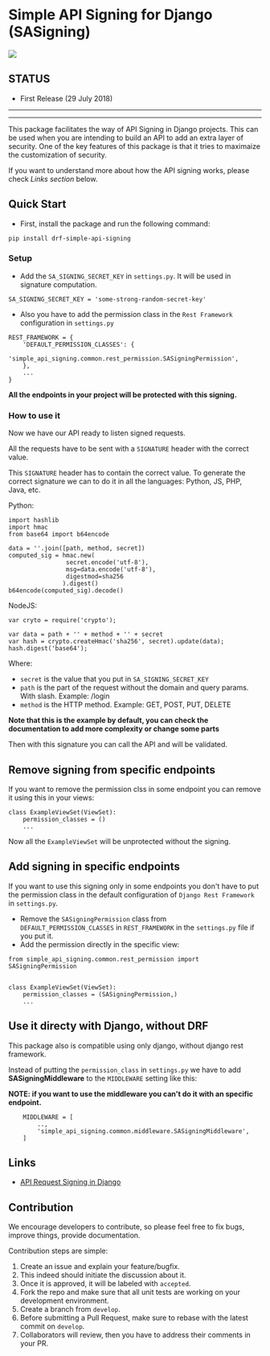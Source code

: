 # Simple API Signing for Django (SASigning)
![](https://travis-ci.org/ahmedhosnycs/drf-simple-api-signing.svg?branch=master)

## STATUS
* First Release (29 July 2018)

-----------------------------------------------------------
-----------------------------------------------------------

This package facilitates the way of API Signing in Django projects. This can be used when you are intending to build an API to add an extra layer of security. One of the key features of this package is that it tries to maximaize the customization of security.

If you want to understand more about how the API signing works, please check *Links section* below.

## Quick Start
* First, install the package and run the following command:
```
pip install drf-simple-api-signing
```

### Setup
* Add the `SA_SIGNING_SECRET_KEY` in `settings.py`. It will be used in signature computation.
```
SA_SIGNING_SECRET_KEY = 'some-strong-random-secret-key'
```

* Also you have to add the permission class in the `Rest Framework` configuration in  `settings.py`

```
REST_FRAMEWORK = {
    'DEFAULT_PERMISSION_CLASSES': {
        'simple_api_signing.common.rest_permission.SASigningPermission',
    },
    ...
}
```
**All the endpoints in your project will be protected with this signing.**

### How to use it
Now we have our API ready to listen signed requests.

All the requests have to be sent with a `SIGNATURE` header with the correct value.

This `SIGNATURE` header has to contain the correct value. To generate the correct signature we can to do it in all the languages: Python, JS, PHP, Java, etc.

Python:
```
import hashlib
import hmac
from base64 import b64encode

data = ''.join([path, method, secret])
computed_sig = hmac.new(
                secret.encode('utf-8'), 
                msg=data.encode('utf-8'),
                digestmod=sha256
               ).digest()
b64encode(computed_sig).decode()
```

NodeJS:
```
var cryto = require('crypto');

var data = path + '' + method + '' + secret
var hash = crypto.createHmac('sha256', secret).update(data);
hash.digest('base64');
```

Where:
* `secret` is the value that you put in `SA_SIGNING_SECRET_KEY`
* `path` is the part of the request without the domain and query params. With slash. Example: /login
* `method` is the HTTP method. Example: GET, POST, PUT, DELETE

**Note that this is the example by default, you can check the documentation to add more complexity or change some parts**

Then with this signature you can call the API and will be validated.


## Remove signing from specific endpoints
If you want to remove the permission clss in some endpoint you can remove it using
this in your views:
```
class ExampleViewSet(ViewSet):
    permission_classes = ()
    ...
```
Now all the `ExampleViewSet` will be unprotected without the signing.

## Add signing in specific endpoints
If you want to use this signing only in some endpoints you don't have to put the 
permission class in the default configuration of `Django Rest Framework` in `settings.py`.

* Remove the `SASigningPermission` class from `DEFAULT_PERMISSION_CLASSES` in `REST_FRAMEWORK` in the `settings.py` file if you put it.
* Add the permission directly in the specific view:
```
from simple_api_signing.common.rest_permission import SASigningPermission


class ExampleViewSet(ViewSet):
    permission_classes = (SASigningPermission,)
    ...
```

## Use it directy with Django, without DRF
This package also is compatible using only django, without django rest framework.

Instead of putting the `permission_class` in `settings.py` we have to add **SASigningMiddleware** to the `MIDDLEWARE` setting like this:

**NOTE: if you want to use the middleware you can't do it with an specific endpoint.**

```
    MIDDLEWARE = [
        ..,
        'simple_api_signing.common.middleware.SASigningMiddleware',
    ]
```


## Links
* [API Request Signing in Django](https://medium.com/elements/api-request-signing-in-django-bc9389201871)

## Contribution

We encourage developers to contribute, so please feel free to fix bugs, improve things, provide documentation.

Contribution steps are simple:

1. Create an issue and explain your feature/bugfix.
2. This indeed should initiate the discussion about it.
3. Once it is approved, it will be labeled with `accepted`.
4. Fork the repo and make sure that all unit tests are working on your development environment.
5. Create a branch from `develop`.
6. Before submitting a Pull Request, make sure to rebase with the latest commit on `develop`.
7. Collaborators will review, then you have to address their comments in your PR.
